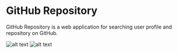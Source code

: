 # GitHub Repository

GitHub Repository is a web application for searching user profile and repository on GitHub.

![alt text](https://www.img.in.th/images/f23a7faaf9bdb507a8022650c6ad4d50.png)
![alt text](https://www.img.in.th/images/90368cc34e5948d4a428608758175655.png)
